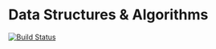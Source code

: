 # Data Structures & Algorithms
[![Build Status](https://travis-ci.org/sjschmidt44/js_data_structures.svg?branch=master)](https://travis-ci.org/sjschmidt44/js_data_structures)
